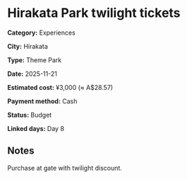 # Hirakata Park twilight tickets

**Category:** Experiences

**City:** Hirakata

**Type:** Theme Park

**Date:** 2025-11-21

**Estimated cost:** ¥3,000 (≈ A$28.57)

**Payment method:** Cash

**Status:** Budget

**Linked days:** Day 8

## Notes
Purchase at gate with twilight discount.
